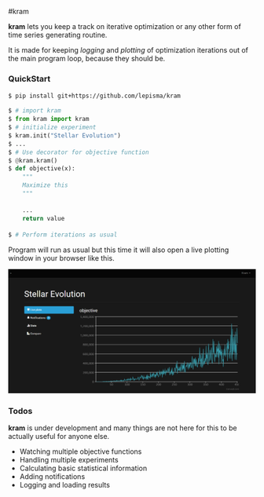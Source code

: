 #kram

**kram** lets you keep a track on iterative optimization or any other form of time series generating routine.

It is made for keeping *logging* and *plotting* of optimization iterations out of the main program loop, because they should be.


### QuickStart

```
$ pip install git+https://github.com/lepisma/kram
```

```python
$ # import kram
$ from kram import kram
$ # initialize experiment
$ kram.init("Stellar Evolution")
$ ...
$ # Use decorator for objective function
$ @kram.kram()
$ def objective(x):
    """
    Maximize this
    """
    
    ...
    return value

$ # Perform iterations as usual
```

Program will run as usual but this time it will also open a live plotting window in your browser like this.

![screen](screen.png)

### Todos

**kram** is under development and many things are not here for this to be actually useful for anyone else.

- Watching multiple objective functions
- Handling multiple experiments
- Calculating basic statistical information
- Adding notifications
- Logging and loading results
